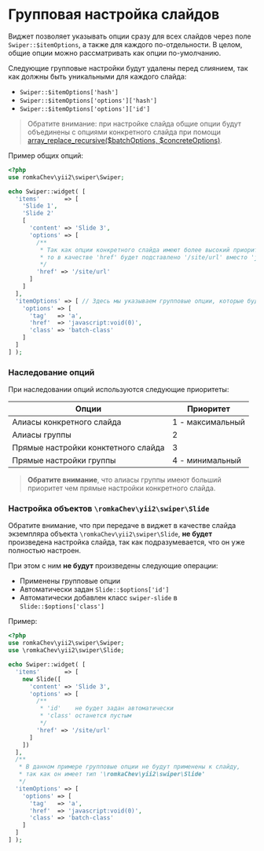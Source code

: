 # Групповая настройка слайдов

Виджет позволяет указывать опции сразу для всех слайдов через поле `Swiper::$itemOptions`, 
а также для каждого по-отдельности. 
В целом, общие опции можно рассматривать как опции по-умолчанию.

Следующие групповые настройки будут удалены перед слиянием, 
так как должны быть уникальными для каждого слайда:

* `Swiper::$itemOptions['hash']`
* `Swiper::$itemOptions['options']['hash']`
* `Swiper::$itemOptions['options']['id']`

> Обратите внимание: при настройке слайда общие опции будут объединены с опциями конкретного слайда при помощи 
  [array_replace_recursive($batchOptions, $concreteOptions)](https://php.net/manual/ru/function.array-replace-recursive.php).

Пример общих опций:

```PHP
<?php
use romkaChev\yii2\swiper\Swiper;

echo Swiper::widget( [
  'items'       => [
    'Slide 1',
    'Slide 2'
    [
      'content' => 'Slide 3', 
      'options' => [
        /**
         * Так как опции конкретного слайда имеют более высокий приоритет,
         * то в качестве 'href' будет подставлено '/site/url' вместо 'javascript:void(0)'
         */
        'href' => '/site/url'
      ]
    ]
  ],
  'itemOptions' => [ // Здесь мы указываем групповые опции, которые будут применены ко всем слайдам 
    'options' => [
      'tag'   => 'a',
      'href'  => 'javascript:void(0)',
      'class' => 'batch-class'
    ]
  ]
] );
```

### Наследование опций

При наследовании опций используются следующие приоритеты:

| Опции                               | Приоритет        |
| ----------------------------------- | ---------------- |
| Алиасы конкретного слайда           | 1 - максимальный |
| Алиасы группы                       | 2                |
| Прямые настройки конктетного слайда | 3                |
| Прямые настройки группы             | 4 - минимальный  |

> **Обратите внимание**, что алиасы группы имеют больший приоритет чем прямые настройки конкретного слайда.

### Настройка объектов `\romkaChev\yii2\swiper\Slide`

Обратите внимание, что при передаче в виджет в качестве слайда экземпляра объекта `\romkaChev\yii2\swiper\Slide`,
**не будет** произведена настройка слайда, так как подразумевается, что он уже полностью настроен.

При этом с ним **не будут** произведены следующие операции: 

* Применены групповые опции
* Автоматически задан `Slide::$options['id']`
* Автоматически добавлен класс `swiper-slide` в `Slide::$options['class']`

Пример:

```PHP
<?php
use romkaChev\yii2\swiper\Swiper;
use \romkaChev\yii2\swiper\Slide;

echo Swiper::widget( [
  'items'       => [
    new Slide([
      'content' => 'Slide 3', 
      'options' => [
        /**
         * 'id'    не будет задан автоматически
         * 'class' останется пустым
         */
        'href' => '/site/url'
      ]
    ])
  ],
  /**
   * В данном примере групповые опции не будут применены к слайду, 
   * так как он имеет тип '\romkaChev\yii2\swiper\Slide'
   */
  'itemOptions' => [
    'options' => [
      'tag'   => 'a',
      'href'  => 'javascript:void(0)',
      'class' => 'batch-class'
    ]
  ]
] );
```
